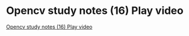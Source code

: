 # Opencv study notes (16) Play video
[Opencv study notes (16) Play video](https://aiwithcloud.com/2022/09/15/opencv_study_notes_16_play_video/)